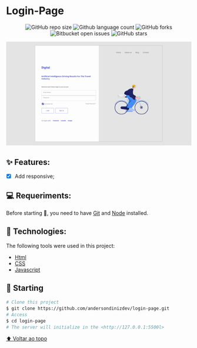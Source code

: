 # Login-Page

<!---Esses são exemplos. Veja https://shields.io para outras pessoas ou para personalizar este conjunto de escudos. Você pode querer incluir dependências, status do projeto e informações de licença aqui--->

<p align="center">
  <img alt="GitHub repo size" src="https://img.shields.io/github/repo-size/andersondinizdev/login-page?style=for-the-badge">

  <img alt="Github language count" src="https://img.shields.io/github/languages/count/andersondinizdev/login-page?style=for-the-badge">

  <img alt="GitHub forks" src="https://img.shields.io/github/forks/andersondinizdev/login-page?style=for-the-badge">

   <img alt="Bitbucket open issues" src="https://img.shields.io/bitbucket/issues/andersondinizdev/login-page?style=for-the-badge">

   <img alt="GitHub stars" src="https://img.shields.io/github/stars/andersondinizdev/login-page?style=for-the-badge"/> 

</p>

<p align="center">
<img src="/assets/print.gif" alt="exemplo imagem"/>
 </p>

## ✨ Features:

- [x] Add responsive;

## 💻 Requeriments:

Before starting :checkered_flag:, you need to have [Git](https://git-scm.com) and [Node](https://nodejs.org/en/) installed.

## 🚀 Technologies:

The following tools were used in this project:

- [Html](https://developer.mozilla.org/pt-BR/docs/Web/HTML/Element/html/)  
- [CSS](https://developer.mozilla.org/pt-BR/docs/Web/CSS) 
- [Javascript](https://developer.mozilla.org/pt-BR/docs/Web/JavaScript)

## :checkered_flag: Starting ##

```bash
# Clone this project
$ git clone https://github.com/andersondinizdev/login-page.git
# Access
$ cd login-page
# The server will initialize in the <http://127.0.0.1:5500l>
```
[⬆ Voltar ao topo](#login-page)<br>
